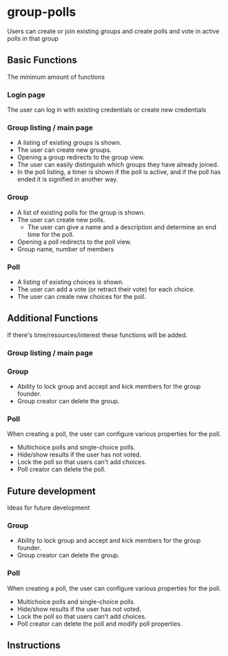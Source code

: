 # group-polls
Users can create or join existing groups and create polls and vote in active polls in that group

## Basic Functions
The minimum amount of functions
### Login page
The user can log in with existing credentials or create new credentials

### Group listing / main page
* A listing of existing groups is shown.
* The user can create new groups.
* Opening a group redirects to the group view.
* The user can easily distinguish which groups they have already joined.
* In the poll listing, a timer is shown if the poll is active, and if the poll has ended it is signified in another way.

### Group
* A list of existing polls for the group is shown. 
* The user can create new polls.
    * The user can give a name and a description and determine an end time for the poll.
* Opening a poll redirects to the poll view.
* Group name, number of members

### Poll
* A listing of existing choices is shown.
* The user can add a vote (or retract their vote) for each choice.
* The user can create new choices for the poll.

## Additional Functions
If there's time/resources/interest these functions will be added.

### Group listing / main page

### Group
* Ability to lock group and accept and kick members for the group founder.
* Group creator can delete the group.

### Poll
When creating a poll, the user can configure various properties for the poll.
* Multichoice polls and single-choice polls.
* Hide/show results if the user has not voted.
* Lock the poll so that users can't add choices.
* Poll creator can delete the poll.

## Future development
Ideas for future development

### Group
* Ability to lock group and accept and kick members for the group founder.
* Group creator can delete the group.

### Poll
When creating a poll, the user can configure various properties for the poll.
* Multichoice polls and single-choice polls.
* Hide/show results if the user has not voted.
* Lock the poll so that users can't add choices.
* Poll creator can delete the poll and modify poll properties.

## Instructions

